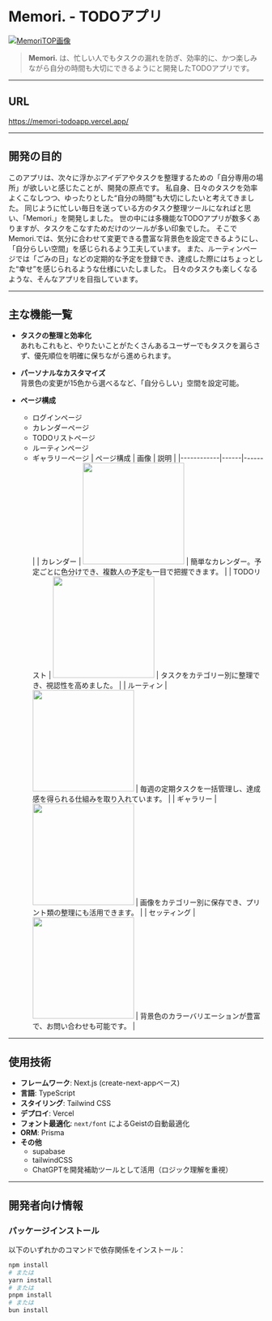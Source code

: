 # Memori. - TODOアプリ
[![MemoriTOP画像](https://github.com/user-attachments/assets/15118719-2678-4199-a94e-1d9cbd166ec9)](https://memori-todoapp.vercel.app/)
> **Memori.** は、忙しい人でもタスクの漏れを防ぎ、効率的に、かつ楽しみながら自分の時間も大切にできるようにと開発したTODOアプリです。
---

## URL
https://memori-todoapp.vercel.app/

---

## 開発の目的

このアプリは、次々に浮かぶアイデアやタスクを整理するための「自分専用の場所」が欲しいと感じたことが、開発の原点です。
私自身、日々のタスクを効率よくこなしつつ、ゆったりとした“自分の時間”も大切にしたいと考えてきました。
同じように忙しい毎日を送っている方のタスク整理ツールになればと思い、「Memori.」を開発しました。
世の中には多機能なTODOアプリが数多くありますが、タスクをこなすためだけのツールが多い印象でした。
そこでMemori.では、気分に合わせて変更できる豊富な背景色を設定できるようにし、「自分らしい空間」を感じられるよう工夫しています。
また、ルーティンページでは「ごみの日」などの定期的な予定を登録でき、達成した際にはちょっとした“幸せ”を感じられるような仕様にいたしました。
日々のタスクも楽しくなるような、そんなアプリを目指しています。

---

## 主な機能一覧

- **タスクの整理と効率化**  
  あれもこれもと、やりたいことがたくさんあるユーザーでもタスクを漏らさず、優先順位を明確に保ちながら進められます。

- **パーソナルなカスタマイズ**  
  背景色の変更が15色から選べるなど、「自分らしい」空間を設定可能。

- **ページ構成**
  - ログインページ
  - カレンダーページ
  - TODOリストページ
  - ルーティンページ
  - ギャラリーページ
| ページ構成 | 画像 | 説明 |
|------------|------|------|
| カレンダー | <img src="https://github.com/user-attachments/assets/ec9dbaa3-645d-46ba-98e6-f3ee50024dad" width="200"/> | 簡単なカレンダー。予定ごとに色分けでき、複数人の予定も一目で把握できます。 |
| TODOリスト | <img src="https://github.com/user-attachments/assets/d89d0199-418e-48f9-96c6-6267a81a4560" width="200"/> | タスクをカテゴリー別に整理でき、視認性を高めました。 |
| ルーティン | <img src="https://github.com/user-attachments/assets/add78158-999a-416f-a1f9-18415298fec7" width="200"/> | 毎週の定期タスクを一括管理し、達成感を得られる仕組みを取り入れています。 |
| ギャラリー | <img src="https://github.com/user-attachments/assets/a0c6c8fd-e6ba-4b45-9f07-21c05ef2c11f" width="200"/> | 画像をカテゴリー別に保存でき、プリント類の整理にも活用できます。 |
| セッティング | <img src="https://github.com/user-attachments/assets/77bdae20-9c77-4c3a-89c7-afc5e70e8343" width="200"/> | 背景色のカラーバリエーションが豊富で、お問い合わせも可能です。 |
---

## 使用技術

- **フレームワーク**: Next.js (create-next-appベース)
- **言語**: TypeScript
- **スタイリング**: Tailwind CSS
- **デプロイ**: Vercel
- **フォント最適化**: `next/font` によるGeistの自動最適化
- **ORM**: Prisma
- **その他**
  - supabase
  - tailwindCSS
  - ChatGPTを開発補助ツールとして活用（ロジック理解を重視）

---

##  開発者向け情報

### パッケージインストール

以下のいずれかのコマンドで依存関係をインストール：

```bash
npm install
# または
yarn install
# または
pnpm install
# または
bun install
